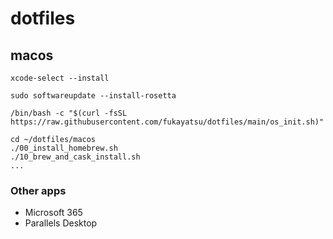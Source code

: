 # dotfiles

## macos

```
xcode-select --install
```

```
sudo softwareupdate --install-rosetta
```

```
/bin/bash -c "$(curl -fsSL https://raw.githubusercontent.com/fukayatsu/dotfiles/main/os_init.sh)"
```

```
cd ~/dotfiles/macos
./00_install_homebrew.sh
./10_brew_and_cask_install.sh
...
```

### Other apps

- Microsoft 365
- Parallels Desktop
